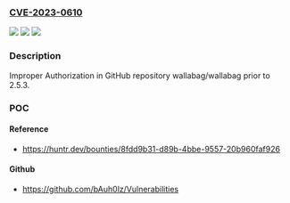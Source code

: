 ### [CVE-2023-0610](https://cve.mitre.org/cgi-bin/cvename.cgi?name=CVE-2023-0610)
![](https://img.shields.io/static/v1?label=Product&message=wallabag%2Fwallabag&color=blue)
![](https://img.shields.io/static/v1?label=Version&message=%3C%202.5.3%20&color=brighgreen)
![](https://img.shields.io/static/v1?label=Vulnerability&message=CWE-285%20Improper%20Authorization&color=brighgreen)

### Description

Improper Authorization in GitHub repository wallabag/wallabag prior to 2.5.3.

### POC

#### Reference
- https://huntr.dev/bounties/8fdd9b31-d89b-4bbe-9557-20b960faf926

#### Github
- https://github.com/bAuh0lz/Vulnerabilities

